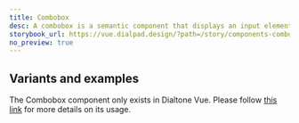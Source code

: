 ```yaml
---
title: Combobox
desc: A combobox is a semantic component that displays an input element combined with a listbox, which enables the user to select items from the list.
storybook_url: https://vue.dialpad.design/?path=/story/components-combobox--default
no_preview: true
---
```


## Variants and examples

The Combobox component only exists in Dialtone Vue. Please follow [this link](https://vue.dialpad.design/?path=/docs/components-combobox--default) for more details on its usage.
